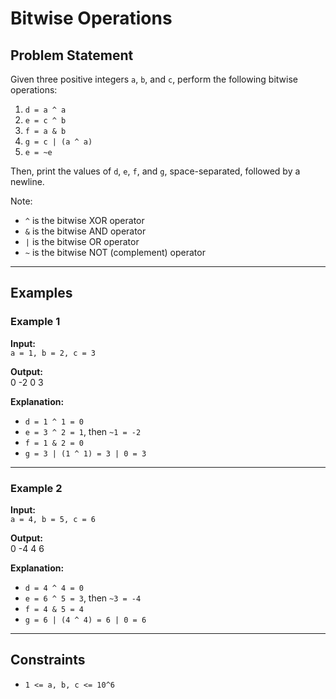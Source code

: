 # Bitwise Operations

## Problem Statement

Given three positive integers `a`, `b`, and `c`, perform the following bitwise operations:

1. `d = a ^ a`  
2. `e = c ^ b`  
3. `f = a & b`  
4. `g = c | (a ^ a)`  
5. `e = ~e`  

Then, print the values of `d`, `e`, `f`, and `g`, space-separated, followed by a newline.

Note:  
- `^` is the bitwise XOR operator  
- `&` is the bitwise AND operator  
- `|` is the bitwise OR operator  
- `~` is the bitwise NOT (complement) operator

---

## Examples

### Example 1

**Input:**  
`a = 1, b = 2, c = 3`  

**Output:**  
0 -2 0 3

**Explanation:**  
- `d = 1 ^ 1 = 0`  
- `e = 3 ^ 2 = 1`, then `~1 = -2`  
- `f = 1 & 2 = 0`  
- `g = 3 | (1 ^ 1) = 3 | 0 = 3`  

---

### Example 2

**Input:**  
`a = 4, b = 5, c = 6`  

**Output:**  
0 -4 4 6

**Explanation:**  
- `d = 4 ^ 4 = 0`  
- `e = 6 ^ 5 = 3`, then `~3 = -4`  
- `f = 4 & 5 = 4`  
- `g = 6 | (4 ^ 4) = 6 | 0 = 6`  

---

## Constraints

- `1 <= a, b, c <= 10^6`
